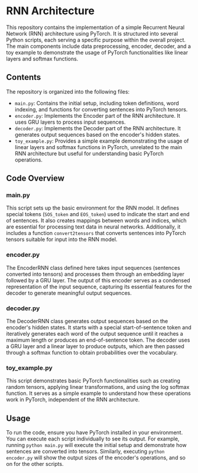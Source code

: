 # RNN Architecture

This repository contains the implementation of a simple Recurrent Neural Network (RNN) architecture using PyTorch. It is structured into several Python scripts, each serving a specific purpose within the overall project. The main components include data preprocessing, encoder, decoder, and a toy example to demonstrate the usage of PyTorch functionalities like linear layers and softmax functions.

## Contents

The repository is organized into the following files:

- `main.py`: Contains the initial setup, including token definitions, word indexing, and functions for converting sentences into PyTorch tensors.
- `encoder.py`: Implements the Encoder part of the RNN architecture. It uses GRU layers to process input sequences.
- `decoder.py`: Implements the Decoder part of the RNN architecture. It generates output sequences based on the encoder's hidden states.
- `toy_example.py`: Provides a simple example demonstrating the usage of linear layers and softmax functions in PyTorch, unrelated to the main RNN architecture but useful for understanding basic PyTorch operations.

## Code Overview

### main.py

This script sets up the basic environment for the RNN model. It defines special tokens (`SOS_token` and `EOS_token`) used to indicate the start and end of sentences. It also creates mappings between words and indices, which are essential for processing text data in neural networks. Additionally, it includes a function `convert2tensors` that converts sentences into PyTorch tensors suitable for input into the RNN model.

### encoder.py

The EncoderRNN class defined here takes input sequences (sentences converted into tensors) and processes them through an embedding layer followed by a GRU layer. The output of this encoder serves as a condensed representation of the input sequence, capturing its essential features for the decoder to generate meaningful output sequences.

### decoder.py

The DecoderRNN class generates output sequences based on the encoder's hidden states. It starts with a special start-of-sentence token and iteratively generates each word of the output sequence until it reaches a maximum length or produces an end-of-sentence token. The decoder uses a GRU layer and a linear layer to produce outputs, which are then passed through a softmax function to obtain probabilities over the vocabulary.

### toy_example.py

This script demonstrates basic PyTorch functionalities such as creating random tensors, applying linear transformations, and using the log softmax function. It serves as a simple example to understand how these operations work in PyTorch, independent of the RNN architecture.

## Usage

To run the code, ensure you have PyTorch installed in your environment. You can execute each script individually to see its output. For example, running `python main.py` will execute the initial setup and demonstrate how sentences are converted into tensors. Similarly, executing `python encoder.py` will show the output sizes of the encoder's operations, and so on for the other scripts.
